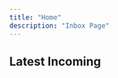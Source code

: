 ```yaml
---
title: "Home"
description: "Inbox Page"
---
```



<div>

<IntroPost />

</div>

## Latest Incoming

<PostArchives />
